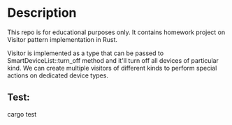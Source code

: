 # Description

This repo is for educational purposes only. It contains homework project on Visitor pattern implementation in Rust.

Visitor is implemented as a type that can be passed to SmartDeviceList::turn_off method and it'll turn off all devices of particular kind.
We can create multiple visitors of different kinds to perform special actions on dedicated device types.

## Test: 

cargo test
